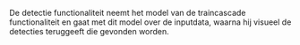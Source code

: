 De detectie functionaliteit neemt het model van de traincascade functionaliteit en gaat met dit model over de inputdata, waarna hij visueel de detecties teruggeeft die gevonden worden.
